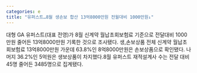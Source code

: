 ```yaml
---
categories: e
title: "유퍼스트…8월 생손보 합산 13억8000만원 전월대비 1000만원↓"
---
```

대형 GA 유퍼스트(대표 전영)가 8월 신계약 월납초회보험료 기준으로 전달대비 1000만원 줄어든 13억8000만원 기록한 것으로 조사됐다. 생,손보상품 전체 신계약 월납초회보험료 13억8000만원 가운데 63.8%인 8억8000만원은 손보상품으로 확인됐다. 나머지 36.2%인 5억원은 생보상품이 차지했다.8월 유퍼스트 재적설계사 수는 전달 대비 45명 줄어든 3485명으로 집계됐다.